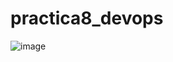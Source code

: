 # practica8_devops

![image](https://github.com/user-attachments/assets/a61b782b-b578-48cd-a219-8983f7ffd0de)
